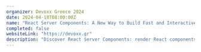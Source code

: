 ```yaml
---
organizer: Devoxx Greece 2024
date: 2024-04-18T08:00:00Z
name: "React Server Components: A New Way to Build Fast and Interactive Web Apps"
completed: false
websiteLink: "https://devoxx.gr"
description: "Discover React Server Components: render React components on the server, stream them to the client, and build rich, interactive web interfaces with minimal client-side code. Learn how they work, and their benefits over traditional approaches, see real-world examples, and get best practices for adopting them in your projects."
---
```

